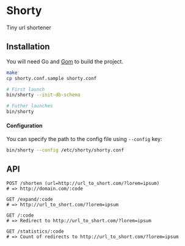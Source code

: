 # Shorty

Tiny url shortener

## Installation
You will need Go and [Gom](https://github.com/mattn/gom) to build the project.

```bash
make
cp shorty.conf.sample shorty.conf

# First launch
bin/shorty --init-db-schema

# Futher launches
bin/shorty
```

#### Configuration

You can specify the path to the config file using `--config` key:

```bash
bin/shorty --config /etc/shorty/shorty.conf
```

## API

````
POST /shorten (url=http://url_to_short.com/?lorem=ipsum)
# => http://domain.com/:code
````

````
GET /expand/:code
# => http://url_to_short.com/?lorem=ipsum
````

````
GET /:code
# => Redirect to http://url_to_short.com/?lorem=ipsum
````

````
GET /statistics/:code
# => Count of redirects to http://url_to_short.com/?lorem=ipsum
````
